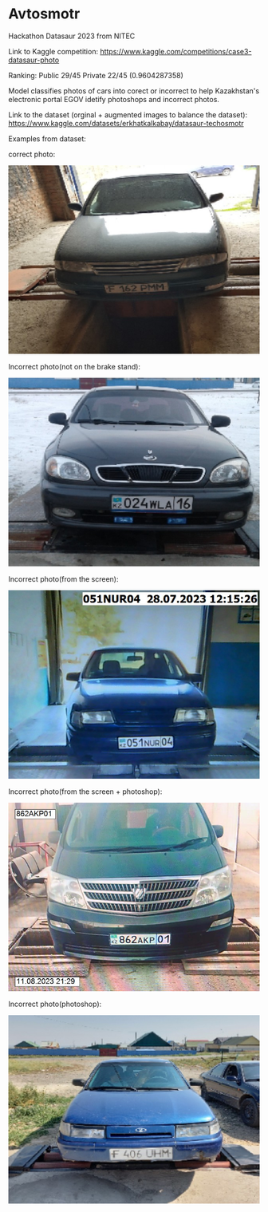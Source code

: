 # Avtosmotr
Hackathon Datasaur 2023 from NITEC 

Link to Kaggle competition: https://www.kaggle.com/competitions/case3-datasaur-photo

Ranking:
Public 29/45
Private 22/45 (0.9604287358)



Model classifies photos of cars into corect or incorrect to help Kazakhstan's electronic portal EGOV idetify photoshops and incorrect photos.


Link to the dataset (orginal + augmented images to balance the dataset): https://www.kaggle.com/datasets/erkhatkalkabay/datasaur-techosmotr

Examples from dataset:

correct photo:

![](/examples/70006002.jpeg)

Incorrect photo(not on the brake stand):

![](/examples/70270648.jpeg)

Incorrect photo(from the screen):

![](/examples/70077053.jpeg)

Incorrect photo(from the screen + photoshop):

![](/examples/70185732.jpeg)

Incorrect photo(photoshop):

![](/examples/70277053.jpeg)
